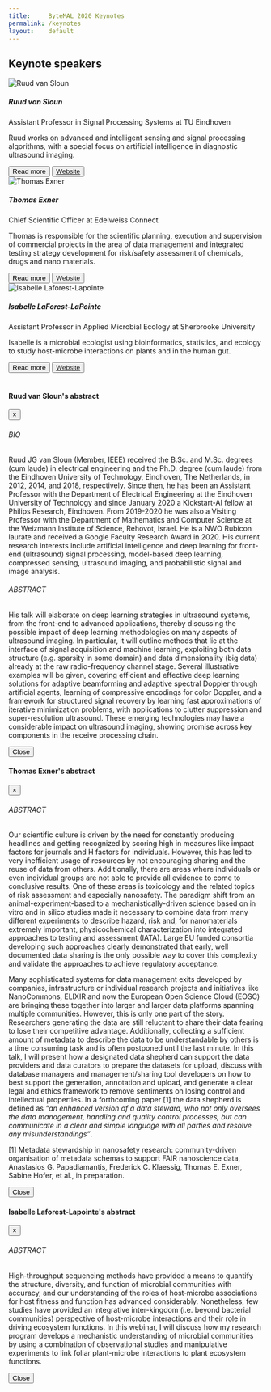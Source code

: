 ```yaml
---
title:     ByteMAL 2020 Keynotes
permalink: /keynotes
layout:    default
---
```


## Keynote speakers

<div class="card mb-3" style="max-width: 960px;">
  <div class="row no-gutters">
    <div class="col-md-4" style="display:flex;align-items:center;">
      <img src="/bytemal-2020/images/ruud.jpg" class="card-img rounded-lg" alt="Ruud van Sloun">
    </div>
    <div class="col-md-8">
      <div class="card-body">
        <h5 class="card-title">Ruud van Sloun</h5>
        <p class="card-text font-weight-bold">Assistant Professor in Signal Processing Systems at TU Eindhoven</p>
        <p class="card-text">Ruud works on advanced and intelligent sensing and signal processing algorithms, with a special focus on artificial intelligence in diagnostic ultrasound imaging.</p>
        <button type="button" class="btn btn-outline-primary btn-sm" data-toggle="modal" data-target="#ruudModal">Read more</button>
        <button type="button" class="btn btn-outline-primary btn-sm"><a href="https://www.tue.nl/en/research/researchers/ruud-van-sloun/">Website</a></button>
      </div>
    </div>
  </div>
</div>

<div class="card mb-3" style="max-width: 960px;">
  <div class="row no-gutters">
    <div class="col-md-4" style="display:flex;align-items:center;">
      <img src="/bytemal-2020/images/thomas.jpg" class="card-img rounded-lg" alt="Thomas Exner">
    </div>
    <div class="col-md-8">
      <div class="card-body">
        <h5 class="card-title">Thomas Exner</h5>
        <p class="card-text font-weight-bold">Chief Scientific Officer at Edelweiss Connect</p>
        <p class="card-text">Thomas is responsible for the scientific planning, execution and supervision of commercial projects in the area of data management and integrated testing strategy development for risk/safety assessment of chemicals, drugs and nano materials.</p>
        <button type="button" class="btn btn-outline-primary btn-sm" data-toggle="modal" data-target="#thomasModal">Read more</button>
        <button type="button" class="btn btn-outline-primary btn-sm"><a href="https://www.edelweissconnect.com/team-dc/thomas-exner">Website</a></button>
      </div>
    </div>
  </div>
</div>

<div class="card mb-3" style="max-width: 960px;">
  <div class="row no-gutters">
    <div class="col-md-4" style="display:flex;align-items:center;">
      <img src="/bytemal-2020/images/isabelle.jpg" class="card-img rounded-lg" alt="Isabelle Laforest-Lapointe">
    </div>
    <div class="col-md-8">
      <div class="card-body">
        <h5 class="card-title">Isabelle LaForest-LaPointe</h5>
        <p class="card-text font-weight-bold">Assistant Professor in Applied Microbial Ecology at Sherbrooke University</p>
        <p class="card-text">Isabelle is a microbial ecologist using bioinformatics, statistics, and ecology to study host-microbe interactions on plants and in the human gut.</p>
                <button type="button" class="btn btn-outline-primary btn-sm" data-toggle="modal" data-target="#isabelleModal">Read more</button>
        <button type="button" class="btn btn-outline-primary btn-sm"><a href="https://isabellelaforestlapointe.wordpress.com/">Website</a></button>
      </div>
    </div>
  </div>
</div>
<br>


<!-- Ruud's Modal -->
<div class="modal fade" id="ruudModal" tabindex="-1" role="dialog" aria-labelledby="ruudModal" aria-hidden="true">
  <div class="modal-dialog .modal-dialog-scrollable .modal-dialog-centered">
    <div class="modal-content">
      <div class="modal-header">
        <h4 class="modal-title" id="ruudModalLabel">Ruud van Sloun's abstract</h4>
        <button type="button" class="close" data-dismiss="modal" aria-label="Close">
          <span aria-hidden="true">&times;</span>
        </button>
      </div>
      <div class="modal-body">
        <h6>BIO</h6>
        <p>Ruud JG van Sloun (Member, IEEE) received the B.Sc. and M.Sc. degrees (cum laude) in electrical engineering and the Ph.D. degree (cum laude) from the Eindhoven University of Technology, Eindhoven, The Netherlands, in 2012, 2014, and 2018, respectively. Since then, he has been an Assistant Professor with the Department of Electrical Engineering at the Eindhoven University of Technology and since January 2020 a Kickstart-AI fellow at Philips Research, Eindhoven. From 2019-2020 he was also a Visiting Professor with the Department of Mathematics and Computer Science at the Weizmann Institute of Science, Rehovot, Israel. He is a NWO Rubicon laurate and received a Google Faculty Research Award in 2020. His current research interests include artificial intelligence and deep learning for front-end (ultrasound) signal processing, model-based deep learning, compressed sensing, ultrasound imaging, and probabilistic signal and image analysis.</p>
        <h6>ABSTRACT</h6>
        <p>His talk will elaborate on deep learning strategies in ultrasound systems, from the front-end to advanced applications, thereby discussing the possible impact of deep learning methodologies on many aspects of ultrasound imaging. In particular, it will outline methods that lie at the interface of signal acquisition and machine learning, exploiting both data structure (e.g. sparsity in some domain) and data dimensionality (big data) already at the raw radio-frequency channel stage. Several illustrative examples will be given, covering efficient and effective deep learning solutions for adaptive beamforming and adaptive spectral Doppler through artificial agents, learning of compressive encodings for color Doppler, and a framework for structured signal recovery by learning fast approximations of iterative minimization problems, with applications to clutter suppression and super-resolution ultrasound. These emerging technologies may have a considerable impact on ultrasound imaging, showing promise across key components in the receive processing chain.</p>
      </div>
      <div class="modal-footer">
        <button type="button" class="btn btn-secondary" data-dismiss="modal">Close</button>
      </div>
    </div>
  </div>
</div>

<!-- Thomas' Modal -->
<div class="modal fade" id="thomasModal" tabindex="-1" role="dialog" aria-labelledby="thomasModal" aria-hidden="true">
  <div class="modal-dialog .modal-dialog-scrollable .modal-dialog-centered">
    <div class="modal-content">
      <div class="modal-header">
        <h4 class="modal-title" id="thomasModalLabel">Thomas Exner's abstract</h4>
        <button type="button" class="close" data-dismiss="modal" aria-label="Close">
          <span aria-hidden="true">&times;</span>
        </button>
      </div>
      <div class="modal-body">
        <h6>ABSTRACT</h6>
        <p>Our scientific culture is driven by the need for constantly producing headlines and getting recognized by scoring high in measures like impact factors for journals and H factors for individuals. However, this has led to very inefficient usage of resources by not encouraging sharing and the reuse of data from others. Additionally, there are areas where individuals or even individual groups are not able to provide all evidence to come to conclusive results. One of these areas is toxicology and the related topics of risk assessment and especially nanosafety. The paradigm shift from an animal-experiment-based to a mechanistically-driven science based on in vitro and in silico studies made it necessary to combine data from many different experiments to describe hazard, risk and, for nanomaterials extremely important, physicochemical characterization into integrated approaches to testing and assessment (IATA). Large EU funded consortia developing such approaches clearly demonstrated that early, well documented data sharing is the only possible way to cover this complexity and validate the approaches to achieve regulatory acceptance.</p>
        <p>Many sophisticated systems for data management exits developed by companies, infrastructure or individual research projects and initiatives like NanoCommons, ELIXIR and now the European Open Science Cloud (EOSC) are bringing these together into larger and larger data platforms spanning multiple communities. However, this is only one part of the story. Researchers generating the data are still reluctant to share their data fearing to lose their competitive advantage. Additionally, collecting a sufficient amount of metadata to describe the data to be understandable by others is a time consuming task and is often postponed until the last minute. In this talk, I will present how a designated data shepherd can support the data providers and data curators to prepare the datasets for upload, discuss with database managers and management/sharing tool developers on how to best support the generation, annotation and upload, and generate a clear legal and ethics framework to remove sentiments on losing control and intellectual properties. In a forthcoming paper [1] the data shepherd is defined as <em>“an enhanced version of a data steward, who not only oversees the data management, handling and quality control processes, but can communicate in a clear and simple language with all parties and resolve any misunderstandings”</em>.</p>
        <p>[1] Metadata stewardship in nanosafety research: community-driven organisation of metadata schemas to support FAIR nanoscience data, Anastasios G. Papadiamantis, Frederick C. Klaessig, Thomas E. Exner, Sabine Hofer, et al., in preparation.</p>
      </div>
      <div class="modal-footer">
        <button type="button" class="btn btn-secondary" data-dismiss="modal">Close</button>
      </div>
    </div>
  </div>
</div>

<!-- Isabelle's Modal -->
<div class="modal fade" id="isabelleModal" tabindex="-1" role="dialog" aria-labelledby="isabelleModal" aria-hidden="true">
  <div class="modal-dialog .modal-dialog-scrollable .modal-dialog-centered">
    <div class="modal-content">
      <div class="modal-header">
        <h4 class="modal-title" id="isabelleModalLabel">Isabelle Laforest-Lapointe's abstract</h4>
        <button type="button" class="close" data-dismiss="modal" aria-label="Close">
          <span aria-hidden="true">&times;</span>
        </button>
      </div>
      <div class="modal-body">
        <h6>ABSTRACT</h6>
        <p>High‐throughput sequencing methods have provided a means to quantify the structure, diversity, and function of microbial communities with accuracy, and our understanding of the roles of host‐microbe associations for host fitness and function has advanced considerably. Nonetheless, few studies have provided an integrative inter-kingdom (i.e. beyond bacterial communities) perspective of host-microbe interactions and their role in driving ecosystem functions. In this webinar, I will discuss how my research program develops a mechanistic understanding of microbial communities by using a combination of observational studies and manipulative experiments  to link foliar plant-microbe interactions to plant ecosystem functions.</p>
      </div>
      <div class="modal-footer">
        <button type="button" class="btn btn-secondary" data-dismiss="modal">Close</button>
      </div>
    </div>
  </div>
</div>

